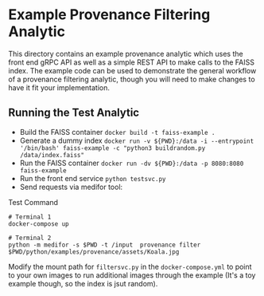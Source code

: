# Example Provenance Filtering Analytic
This directory contains an example provenance analytic which uses the front end gRPC API as well as a simple REST API to make calls to the FAISS
index.  The example code can be used to demonstrate the general workflow of a provenance filtering analytic, though you will need to make changes to
have it fit your implementation.

## Running the Test Analytic
 - Build the FAISS container `docker build -t faiss-example .`
 - Generate a dummy index `docker run -v ${PWD}:/data -i --entrypoint '/bin/bash' faiss-example -c "python3 buildrandom.py /data/index.faiss"`
 - Run the FAISS container `docker run -dv ${PWD}:/data -p 8080:8080 faiss-example`
 - Run the front end service `python testsvc.py`
 - Send requests via medifor tool:

Test Command
 ```
 # Terminal 1
 docker-compose up

 # Terminal 2
 python -m medifor -s $PWD -t /input  provenance filter $PWD/python/examples/provenance/assets/Koala.jpg
 ```

Modify the mount path for `filtersvc.py` in the `docker-compose.yml` to point to your own images to run additional images through the example (It's a toy example though, so the index is jsut random).